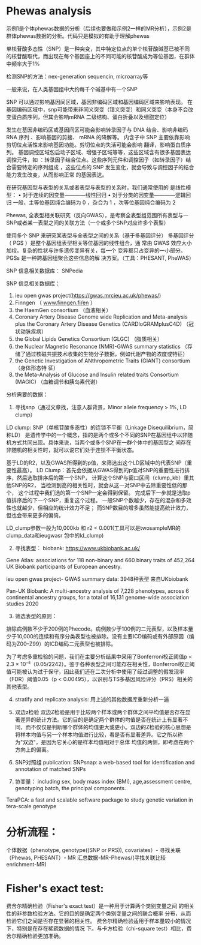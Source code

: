 # Phewas analysis

示例1是个体phewas数据的分析（后续也要做和示例2一样的MR分析），示例2是群体phewas数据的分析。代码只是模拟的有助于理解phewas

单核苷酸多态性（SNP）是一种突变，其中特定位点的单个核苷酸碱基已被不同的核苷酸取代，而出现在每个基因座上的不同可能的核苷酸成为等位基因，在群体中频率大于1%

检测SNP的方法：nex-generation sequencin, microarray等

一般来说，在人类基因组中大约每千个碱基中有一个SNP

SNP 可以通过影响基因间区域，基因非编码区域和基因编码区域来影响表现。 在基因编码区域中，snp可能带来非同义突变（错义突变）和同义突变（本身不会改变蛋白质序列，但其会影响mRNA 二级结构、蛋白折叠以及细胞定位）

发生在基因非编码区或基因间区可能会影响转录因子与 DNA 结合、影响非编码 RNA 序列
、影响基因的剪接、 mRNA 的降解等。
内含子中 SNP 主要依靠影响剪切位点活性来影响基因功能。剪切位点的失活可能会影响
翻译，影响蛋白质序列。
基因调控区域包启动子区域、增强子区域等等，这些区域含有很多基因表达调控元件，如
：转录因子结合位点。这些序列元件和调控因子（如转录因子）结合需要特定的序列组成
，这些位点的 SNP 发生变化，就会导致与调控因子的结合能力发生改变，从而影响正常
的基因表达。

在研究基因型与表型的关系或者表型与表型的关系时，我们通常使用的
是线性模型：
• 对于连续的因变量————线性回归
• 对于分类的因变量————逻辑回归
一般，主等位基因纯合编码为 0 ，杂合为 1 ，次等位基因纯合编码为 2

Phewas, 全表型相关联研究（反向GWAS），是考察全表型组范围所有表型与一SNP或者某一表型之间的关联方法（一个或多个SNP对应许多个表型）

使用多个 SNP 来研究某表型与全表型之间的关系（基于多基因评分）
多基因评分（ PGS ）是整个基因组表型相关等位基因的线性组合，通
常由 GWAS 效应大小加权。复杂的性状与许多遗传变异有关，每一个
变异都只占变异的一小部分。 PGSs 是一种跨基因组聚合这些信息的解
决方案。（工具：PHESANT, PheWAS）

SNP 信息相关数据库：
SNPedia

SNP 信息相关数据库：
1. ieu open gwas project(https://gwas.mrcieu.ac.uk/phewas/)
2. Finngen （ www.finngen.fi/en ）
3. the HaemGen consortium （血液相关）
4. Coronary Artery Disease Genome wide Replication and Meta-analysis plus the
Coronary Artery Disease Genetics (CARDIoGRAMplusC4D) （冠状动脉疾病）
5. the Global Lipids Genetics Consortium (GLGC) （脂质相关）
6. the Nuclear Magnetic Resonance (NMR)-GWAS summary statistics （存储了通过核磁共振技术收集的生物分子数据，例如代谢产物的浓度或特征）
7. the Genetic Investigation of ANthropometric Traits (GIANT) consortium （身体形态特
征）
8. the Meta-Analysis of Glucose and Insulin related traits Consortium (MAGIC) （血糖调节和胰岛素代谢）


分析需要的数据：
1. 寻找snp（通过文章找，注意人群背景，Minor allele frequency > 1%, LD clump）

LD clump: SNP（单核苷酸多态性）的连锁不平衡（Linkage Disequilibrium，简称LD）
是遗传学中的一个概念，指的是两个或多个不同的SNP在基因组中以非随
机方式共同出现。具体来说，当两个或多个SNP在一群个体中的基因型之
间存在非随机的相关性时，就可以说它们处于连锁不平衡状态。

基于LD的R2，以及GWAS所得到的p值，来筛选出这个LD区域中的代表SNP（重要性最高）。
LD Clump：首先会依据从GWAS得到的p值对SNP的重要性进行排序，然后选取排序后的第一个SNP， 计算这个SNP与窗口区间（clump_kb）里其他SNP的R2， 当检测到高的相关性时，就会从这一对SNP中去除重要性低的那个， 这个过程中我们选的第一个SNP一定会得到保留。 完成后下一步就是选取p值排序后的下一个SNP，重复这个过程。
一般SNP个数越少，存在的混杂和多效性也就越少，但相应的统计效力不足；
而SNP数目的增多虽然能提高统计效力，但也会带来更多的偏倚。

LD_clump参数一般为10,000kb 和 r2 < 0.001(工具可以是twosampleMR的clump_data和ieugwasr 包中的Id_clump)


2. 寻找表型：
biobank: https://www.ukbiobank.ac.uk/

Gene Atlas: associations for 118 non-binary and 660 binary traits of 452,264 UK Biobank participants of European ancestry.

ieu open gwas project- GWAS summary data: 3948种表型 来自UKbiobank


Pan-UK Biobank: A multi-ancestry analysis of 7,228 phenotypes, across 6 continental ancestry groups, for a total of
16,131 genome-wide association studies 2020


3. 筛选表型的原则： 

排除病例数不少于200例的Phecode。病例数少于100例的二元表型，以及样本量少于10,000的连续和有序分类表型也被排除。没有主要ICD编码或有外部原因（编码为Z00–Z99）的ICD编码二元表型也被排除。

为了考虑多重检验的问题，我们在主要分析结果中采用了Bonferroni校正阈值p < 2.3 × 10⁻⁵（0.05/2242）。鉴于各种表型之间可能存在相关性，Bonferroni校正阈值可能被认为过于保守，因此我们还在二次分析中使用了经过调整的假发现率（FDR）阈值0.05（p < 0.00495），以识别与TS多基因风险评分（PRS）相关的其他表型。


4. stratify and replicate analysis:
用上述的其他数据库重新分析一遍

5. 双边z检验
双边Z检验是用于比较两个样本或两个群体之间平均值是否存在显著差异的统计方法。它的目的是确定两个群体的均值是否在统计上有显著不同，而不仅仅是判断哪个群体的均值更大或更小。双边的Z检验的核心思想是将样本均值与另一个样本均值进行比较，看是否有显著差异。它之所以称为"双边"，是因为它关心的是样本均值相对于总体
均值的两侧，即考虑在两个方向上的偏离。

6. SNP对照组
publication: SNPsnap: a web-based tool for identification and annotation of matched SNPs

7. 协变量：
including sex,
body mass index (BMI),
age,assessment centre,
genotyping batch,
the principal components.

TeraPCA: a fast and scalable software package to study genetic variation
in tera-scale genotype

# 分析流程：
个体数据（phenotype, genotype((SNP or PRS)), covariates）- 寻找关联（Phewas, PHESANT）- MR
汇总数据-MR-Phewas/(寻找关联比较enrichment-MR)


# Fisher's exact test: 

费舍尔精确检验（Fisher's exact test）是一种用于计算两个类别变量之间
的相关性的非参数检验方法。它的目的是确定两个类别变量之间的联合概率
分布，从而检验它们之间是否存在显著的相关性。
费舍尔精确检验适用于样本量较小的情况下，特别是在存在稀疏数据的情况
下。与卡方检验（chi-square test）相比，费舍尔精确检验更加准确。
